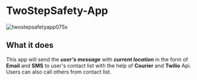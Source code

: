 # TwoStepSafety-App
![twostepsafetyapp075x](https://user-images.githubusercontent.com/69583217/216323851-ab359404-4709-4d24-aa00-e7f36203b9d5.png)

## What it does
This app will send the ***user's message*** with ***current location*** in the form of **Email** and **SMS** to user's contact list with the help of **Courier** and **Twilio** Api. Users can also call others from contact list.
